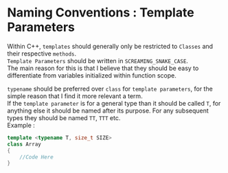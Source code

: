 # Naming Conventions : Template Parameters

Within C++, `templates` should generally only be restricted to `Classes` and their respective `methods`.   
`Template Parameters` should be written in `SCREAMING_SNAKE_CASE`.  
The main reason for this is that I believe that they should be easy to differentiate from variables initialized within function scope.   

`typename` should be preferred over `class` for `template parameters`, for the simple reason that I find it more relevant a term.  
If the `template parameter` is for a general type than it should be called `T`, for anything else it should be named after its purpose. For any subsequent types they should be named `TT`, `TTT` etc.  
Example :  
``` cpp linenums="1"
template <typename T, size_t SIZE>
class Array
{
	//Code Here
}
```